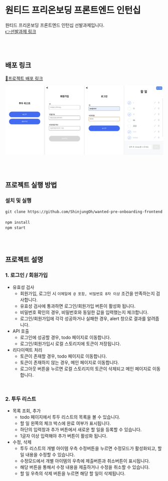 # 원티드 프리온보딩 프론트엔드 인턴십

원티드 프리온보딩 프론트엔드 인턴십 선발과제입니다.  
[👉선발과제 링크](https://github.com/walking-sunset/selection-task)

<br><br>

## 배포 링크

[🎯프로젝트 배포 링크](https://astounding-starship-d27d83.netlify.app)

![](screen.png)


<br><br>

## 프로젝트 실행 방법

### 설치 및 실행

```md
git clone https://github.com/ShinjungOh/wanted-pre-onboarding-frontend 

npm install
npm start
```

<br><br>

## 프로젝트 설명

### 1. 로그인 / 회원가입

* 유효성 검사
  * 회원가입, 로그인 시 `이메일에 @ 포함, 비밀번호 8자 이상` 조건을 만족하는지 검사합니다.
  * 유효성 검사에 통과하면 로그인/회원가입 버튼이 활성화 됩니다.
  * 비밀번호 확인의 경우, 비밀번호와 동일한 값을 입력했는지 체크합니다.
  * 로그인/회원가입에 각각 성공하거나 실패한 경우, alert 창으로 결과를 알려줍니다.
* API 호출
  * 로그인에 성공할 경우, todo 페이지로 이동합니다.
  * 로그인/회원가입시 로컬 스토리지에 토큰이 저장됩니다.
* 리다이렉트 처리
  * 토큰이 존재할 경우, todo 페이지로 이동합니다.
  * 토큰이 존재하지 않는 경우, 메인 페이지로 이동합니다. 
  * 로그아웃 버튼을 누르면 로컬 스토리지의 토큰이 삭제되고 메인 페이지로 이동합니다.

<br>

### 2. 투두 리스트

* 목록 조회, 추가
  * todo 페이지에서 투두 리스트의 목록을 볼 수 있습니다.
  * 할 일 왼쪽의 체크 박스에 완료 여부가 표시됩니다.
  * 하단의 입력창과 추가 버튼에서 새로운 할 일을 등록할 수 있습니다. 
  * 1글자 이상 입력해야 추가 버튼이 활성화 됩니다.
* 수정, 삭제
  * 투두 리스트의 개별 아이템 우측 수정버튼을 누르면 수정모드가 활성화되고, 할 일 내용을 수정할 수 있습니다. 
  * 수정모드에서 개별 아이템의 우측에 제출버튼과 취소버튼이 표시됩니다.
  * 해당 버튼을 통해서 수정 내용을 제출하거나 수정을 취소할 수 있습니다. 
  * 할 일 우측의 삭제 버튼을 누르면 해당 할 일이 삭제됩니다.
